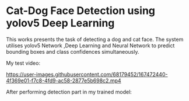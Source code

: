 # Cat-Dog Face Detection using yolov5 Deep Learning
This works presents the task of detecting a dog and cat face. The system utilises yolov5 Network ,Deep Learning and Neural Network to predict bounding boxes and class confidences simultaneously.

My test video: 




https://user-images.githubusercontent.com/68179452/167472440-4f369e01-f7c8-4fd9-ac58-2877e5b698c2.mp4




After performing detection part in my trained model:



